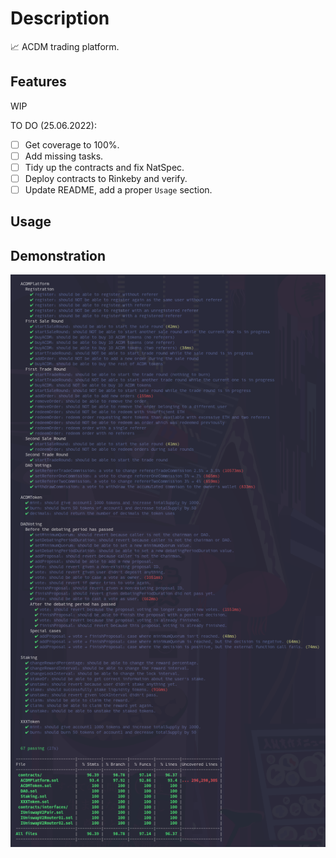 # Description

📈 ACDM trading platform.

## Features

WIP

TO DO (25.06.2022):

- [ ] Get coverage to 100%.
- [ ] Add missing tasks.
- [ ] Tidy up the contracts and fix NatSpec.
- [ ] Deploy contracts to Rinkeby and verify.
- [ ] Update README, add a proper `Usage` section.

## Usage

## Demonstration

![](demo/tests.png)

